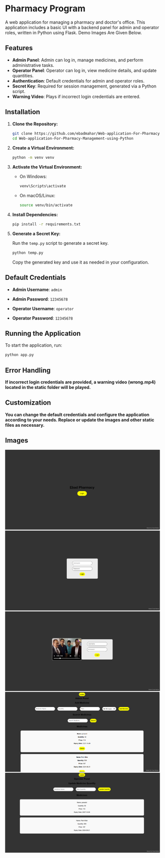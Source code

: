 # Pharmacy Program

A web application for managing a pharmacy and doctor's office. This application includes a basic UI with a backend panel for admin and operator roles, written in Python using Flask. Demo Images Are Given Below.

## Features

- **Admin Panel**: Admin can log in, manage medicines, and perform administrative tasks.
- **Operator Panel**: Operator can log in, view medicine details, and update quantities.
- **Authentication**: Default credentials for admin and operator roles.
- **Secret Key**: Required for session management, generated via a Python script.
- **Warning Video**: Plays if incorrect login credentials are entered.

## Installation

1. **Clone the Repository:**

    ```sh
    git clone https://github.com/ebadmahar/Web-application-For-Pharmacy-Management-using-Python.git
    cd Web-application-For-Pharmacy-Management-using-Python
    ```

2. **Create a Virtual Environment:**

    ```sh
    python -m venv venv
    ```

3. **Activate the Virtual Environment:**

    - On Windows:

      ```sh
      venv\Scripts\activate
      ```

    - On macOS/Linux:

      ```sh
      source venv/bin/activate
      ```

4. **Install Dependencies:**

    ```sh
    pip install -r requirements.txt
    ```

5. **Generate a Secret Key:**

    Run the `temp.py` script to generate a secret key.

    ```sh
    python temp.py
    ```

    Copy the generated key and use it as needed in your configuration.

## Default Credentials

- **Admin Username**: `admin`
- **Admin Password**: `12345678`

- **Operator Username**: `operator`
- **Operator Password**: `12345678`

## Running the Application

To start the application, run:

```sh
python app.py
```
## Error Handling
**If incorrect login credentials are provided, a warning video (wrong.mp4) located in the static folder will be played.** 

## Customization
**You can change the default credentials and configure the application according to your needs. Replace or update the images and other static files as necessary.**

## Images
![Home](images/home.png)
![Login Screen](images/login.png)
![Warning Video](images/Wrong.png)
![Admin Panel](images/adminpanel.png)
![Operator Panel](images/operatorpanel.png)
